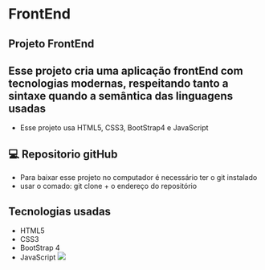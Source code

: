# FrontEnd

## Projeto FrontEnd

## Esse projeto cria uma aplicação frontEnd com tecnologias modernas, respeitando tanto a sintaxe quando a semântica das linguagens usadas
- Esse projeto usa HTML5, CSS3, BootStrap4 e JavaScript
  
##  💻 Repositorio gitHub

- Para baixar esse projeto no computador é necessário ter o git instalado
- usar o comado: git clone + o endereço do repositório

## Tecnologias usadas
- HTML5
- CSS3
-  BootStrap 4
-  JavaScript
![](https://github.com/user-attachments/assets/86dffbdc-a05e-43be-ae03-68a9e25bbc44)
